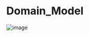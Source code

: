 #  Domain_Model
![image](https://github.com/resisterdkdk/newhug/blob/master/img/domain_img.png)<br>
